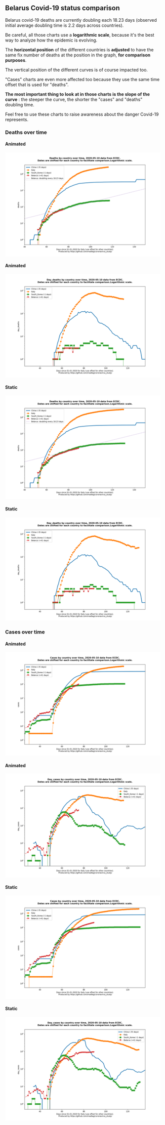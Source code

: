 ## Belarus Covid-19 status comparison 

Belarus covid-19 deaths are currently doubling each 18.23 days (observed initial average doubling time is 2.2 days across countries).



Be careful, all those charts use a **logarithmic scale**, because it's the best way to analyze how the epidemic is evolving.
 
The **horizontal position** of the different countries is **adjusted** to have the same fix number of deaths at the position in the graph, **for comparison purposes**.

The vertical position of the different curves is of course impacted too.

"Cases" charts are even more affected too because they use the same time offset that is used for "deaths".

**The most important thing to look at in those charts is the slope of the curve** : the steeper the curve, the shorter the "cases" and "deaths" doubling time.

Feel free to use these charts to raise awareness about the danger Covid-19 represents. 


 
### Deaths over time
 
#### Animated
![Belarus covid-19 deaths animated chart](https://raw.githubusercontent.com/madlag/coronavirus_study/master/notebooks/graphs/2020-05-10/countries/Belarus/2020-05-10_Belarus_deaths.gif "Belarus covid-19 deaths animated chart")   
 
#### Animated
![Belarus covid-19 daily deaths animated chart](https://raw.githubusercontent.com/madlag/coronavirus_study/master/notebooks/graphs/2020-05-10/countries/Belarus/2020-05-10_Belarus_day_deaths.gif "Belarus covid-19 day_deaths animated chart")   
 
#### Static
![Belarus covid-19 deaths static chart](https://raw.githubusercontent.com/madlag/coronavirus_study/master/notebooks/graphs/2020-05-10/countries/Belarus/2020-05-10_Belarus_deaths.png "Belarus covid-19 deaths static chart")   
 
#### Static
![Belarus covid-19 daily deaths static chart](https://raw.githubusercontent.com/madlag/coronavirus_study/master/notebooks/graphs/2020-05-10/countries/Belarus/2020-05-10_Belarus_day_deaths.png "Belarus covid-19 day_deaths static chart")   

 
### Cases over time
 
#### Animated
![Belarus covid-19 cases animated chart](https://raw.githubusercontent.com/madlag/coronavirus_study/master/notebooks/graphs/2020-05-10/countries/Belarus/2020-05-10_Belarus_cases.gif "Belarus covid-19 cases animated chart")   
 
#### Animated
![Belarus covid-19 daily cases animated chart](https://raw.githubusercontent.com/madlag/coronavirus_study/master/notebooks/graphs/2020-05-10/countries/Belarus/2020-05-10_Belarus_day_cases.gif "Belarus covid-19 day_cases animated chart")   
 
#### Static
![Belarus covid-19 cases static chart](https://raw.githubusercontent.com/madlag/coronavirus_study/master/notebooks/graphs/2020-05-10/countries/Belarus/2020-05-10_Belarus_cases.png "Belarus covid-19 cases static chart")   
 
#### Static
![Belarus covid-19 daily cases static chart](https://raw.githubusercontent.com/madlag/coronavirus_study/master/notebooks/graphs/2020-05-10/countries/Belarus/2020-05-10_Belarus_day_cases.png "Belarus covid-19 day_cases static chart")   

